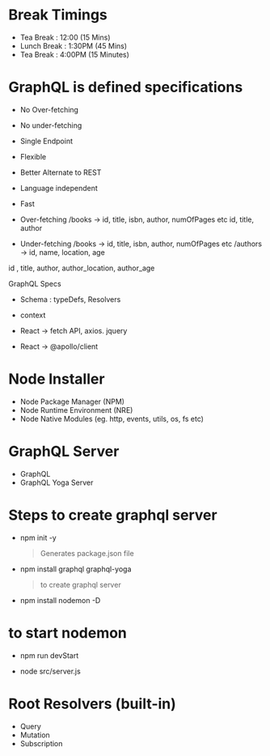 # Break Timings

- Tea Break : 12:00 (15 Mins)
- Lunch Break : 1:30PM (45 Mins)
- Tea Break : 4:00PM (15 Minutes)

# GraphQL is defined specifications

- No Over-fetching
- No under-fetching
- Single Endpoint
- Flexible
- Better Alternate to REST
- Language independent
- Fast

- Over-fetching
  /books -> id, title, isbn, author, numOfPages etc
  id, title, author

- Under-fetching
  /books -> id, title, isbn, author, numOfPages etc
  /authors -> id, name, location, age

id , title, author, author_location, author_age

GraphQL Specs

- Schema : typeDefs, Resolvers
- context

- React -> fetch API, axios. jquery
- React -> @apollo/client

# Node Installer

- Node Package Manager (NPM)
- Node Runtime Environment (NRE)
- Node Native Modules (eg. http, events, utils, os, fs etc)

# GraphQL Server

- GraphQL
- GraphQL Yoga Server

# Steps to create graphql server

- npm init -y
  > Generates package.json file
- npm install graphql graphql-yoga
  > to create graphql server
- npm install nodemon -D

# to start nodemon

- npm run devStart

- node src/server.js

# Root Resolvers (built-in)

- Query
- Mutation
- Subscription
